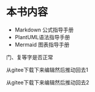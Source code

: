 # 本书内容

* Markdown 公式指导手册
* PlantUML语法指导手册
* Mermaid 图表指导手册

门、复等字是否正常

从gitee下载下来编辑然后推动回去1

从gitee下载下来编辑然后推动回去2

